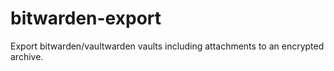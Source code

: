 # bitwarden-export
Export bitwarden/vaultwarden vaults including attachments to an encrypted archive.
